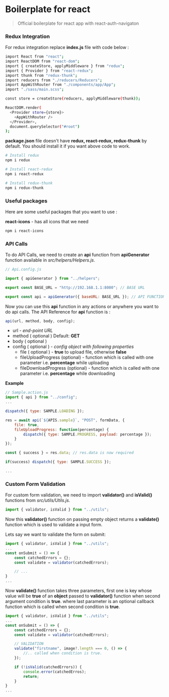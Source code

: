 # Boilerplate for react

> Official boilerplate for react app with react-auth-navigaton

### Redux Integration

For redux integration replace **index.js** file with code below :

```bash
import React from "react";
import ReactDOM from "react-dom";
import { createStore, applyMiddleware } from "redux";
import { Provider } from "react-redux";
import thunk from "redux-thunk";
import reducers from "./reducers/Reducers";
import AppWithRouter from "./components/app/App";
import "./sass/main.scss";

const store = createStore(reducers, applyMiddleware(thunk));

ReactDOM.render(
  <Provider store={store}>
  	<AppWithRouter />
  </Provider>,
  document.querySelector("#root")
);
```

**package.json** file doesn't have **redux, react-redux, redux-thunk** by default. You should install it if you want above code to work.

```bash
# Install redux
npm i redux

# Install react-redux
npm i react-redux

# Install redux-thunk
npm i redux-thunk
```

### Useful packages

Here are some useful packages that you want to use :

**react-icons** - has all icons that we need

```bash
npm i react-icons
```

### API Calls

To do API Calls, we need to create an **api** function from **apiGenerator** function available in _src/helpers/Helpers.js_.

```js
// Api.config.js

import { apiGenerator } from "../helpers";

export const BASE_URL = "http://192.168.1.1:8000"; // BASE URL

export const api = apiGenerator({ baseURL: BASE_URL }); // API FUNCTION
```

Now you can use this **api** function in any actions or anywhere you want to do api calls. The API Reference for **api** function is :

```js
api(url, method, body, config);
```

- url - _end-point URL_
- method ( optional ) Default: **GET**
- body ( optional )
- config ( optional ) - _config object with following properties_
  - file ( optional ) - **true** to upload file, otherwise **false**
  - fileUploadProgress (optional) - function which is called with one parameter i.e. **percentage** while uploading
  - fileDownloadProgress (optional) - function which is called with one parameter i.e. **percentage** while downloading

**Example**

```js
// Sample.action.js
import { api } from "../config";
...

dispatch({ type: SAMPLE.LOADING });

res = await api(`${APIS.sample}`, "POST", formData, {
    file: true,
    fileUploadProgress: function(percentage) {
        dispatch({ type: SAMPLE.PROGRESS, payload: percentage });
    }
});

const { success } = res.data; // res.data is now required

if(success) dispatch({ type: SAMPLE.SUCCESS });

...
```

### Custom Form Validation

For custom form validation, we need to import **validator()** and **isValid()** functions from _src/utils/Utils.js_.

```javascript
import { validator, isValid } from "../utils";
```

Now this **validator()** function on passing empty object returns a **validate()** function which is used to validate a input form.

Lets say we want to validate the form on submit:

```javascript
import { validator, isValid } from "../utils";
...
const onSubmit = () => {
    const catchedErrors = {};
    const validate = validator(catchedErrors);

    // ...
}
...
```

Now **validate()** function takes three parameters, first one is key whose value will be **true** of an **object** passed to **validator()** function when second argument condition is **true**. where last parameter is an optional callback function which is called when second condition is **true**.

```javascript
import { validator, isValid } from "../utils";
...
const onSubmit = () => {
    const catchedErrors = {};
    const validate = validator(catchedErrors);

    // VALIDATION
    validate("firstname", image?.length === 0, () => {
    	//.. called when condition is true.
    });

    if (!isValid(catchedErrors)) {
        console.error(catchedErros);
        return;
    }
}
...
```
